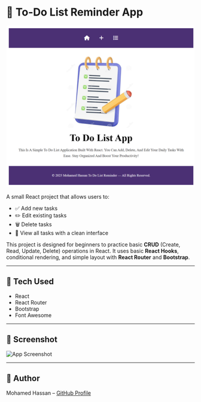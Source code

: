 # 📝 To-Do List Reminder App

![صورة توضيحية](https://github.com/mhamedhassan109/to-do-list-reminder/blob/main/profile.png?raw=true)


A small React project that allows users to:

- ✅ Add new tasks  
- ✏️ Edit existing tasks  
- 🗑️ Delete tasks  
- 🔎 View all tasks with a clean interface

This project is designed for beginners to practice basic **CRUD** (Create, Read, Update, Delete) operations in React. It uses basic **React Hooks**, conditional rendering, and simple layout with **React Router** and **Bootstrap**.

---

## 🚀 Tech Used

- React  
- React Router  
- Bootstrap  
- Font Awesome

---

## 📸 Screenshot

![App Screenshot](./public/preview.png)

---

## 🧠 Author

Mohamed Hassan – [GitHub Profile](https://github.com/mhamedhassan109)
